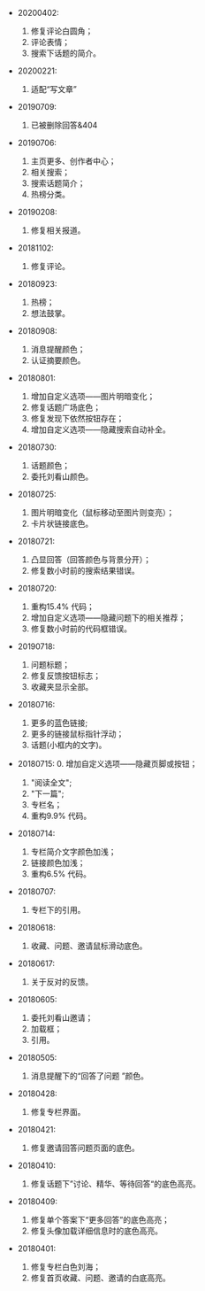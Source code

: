 * 20200402:
	1. 修复评论白圆角；
	2. 评论表情；
	3. 搜索下话题的简介。
	
* 20200221:
  1. 适配“写文章”

* 20190709:
  1. 已被删除回答&404
  
* 20190706:
	1. 主页更多、创作者中心；
	2. 相关搜索；
	3. 搜索话题简介；
	4. 热榜分类。

* 20190208:
	1. 修复相关报道。

* 20181102:
	1. 修复评论。

* 20180923:
	1. 热榜；
	2. 想法鼓掌。

* 20180908:
	1. 消息提醒颜色；
	2. 认证摘要颜色。

* 20180801:
	1. 增加自定义选项——图片明暗变化；
	2. 修复话题广场底色；
	3. 修复发现下依然按钮存在；
	4. 增加自定义选项——隐藏搜索自动补全。

* 20180730:
	1. 话题颜色；
	2. 委托刘看山颜色。

* 20180725:
	1. 图片明暗变化（鼠标移动至图片则变亮）；
	2. 卡片状链接底色。

* 20180721:
	1. 凸显回答（回答颜色与背景分开）；
	2. 修复数小时前的搜索结果错误。

* 20180720:
	1. 重构15.4% 代码；
	2. 增加自定义选项——隐藏问题下的相关推荐；
	3. 修复数小时前的代码框错误。

* 20190718:
	1. 问题标题；
	2. 修复反馈按钮标志；
	3. 收藏夹显示全部。

* 20180716:
	1. 更多的蓝色链接;
	2. 更多的链接鼠标指针浮动；
	3. 话题(小框内的文字)。

* 20180715:
	0. 增加自定义选项——隐藏页脚或按钮；
	1. "阅读全文";
	2. "下一篇";
	3. 专栏名；
	4. 重构9.9% 代码。

* 20180714:
	1. 专栏简介文字颜色加浅；
	2. 链接颜色加浅；
	3. 重构6.5% 代码。

* 20180707:
	1. 专栏下的引用。

* 20180618:
	1. 收藏、问题、邀请鼠标滑动底色。

* 20180617:
	1. 关于反对的反馈。

* 20180605:
	1. 委托刘看山邀请；
	2. 加载框；
	3. 引用。

* 20180505:
	1. 消息提醒下的“回答了问题 ”颜色。

* 20180428:
	1. 修复专栏界面。

* 20180421:
	1. 修复邀请回答问题页面的底色。

* 20180410:
	1. 修复话题下”讨论、精华、等待回答“的底色高亮。

* 20180409:
	1. 修复单个答案下“更多回答”的底色高亮；
	2. 修复头像加载详细信息时的底色高亮。

* 20180401:

	1. 修复专栏白色刘海；
	2. 修复首页收藏、问题、邀请的白底高亮。
